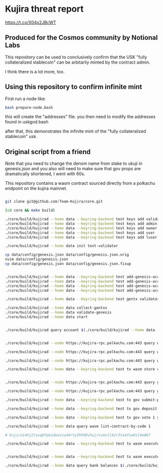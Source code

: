 # Kujira threat report

https://t.co/X04x2JBcWT

## Produced for the Cosmos community by Notional Labs

This repository can be used to conclusively confirm that the USK "fully collateralized stablecoin" can be arbitarily minted by the contract admin.

I think there is a lot more, too.

## Using this repository to confirm infinite mint

First run a node like:

```bash
bash prepare-node.bash
```

this will create the "addresses" file.  you then need to modify the addresses found in uskgod.bash

after that, this demonstrates the infinite mint of the "fully collateralized stablecoin" usk.

## Original script from a friend

Note that you need to change the denom name from stake to ukuji in genesis.json and you also will need to make sure that gov props are dramatically shortened, I went with 60s.

This repository contains a wasm contract sourced directly from a polkachu endpoint on the kujira mainnet.

```bash

git clone git@github.com:Team-Kujira/core.git

(cd core && make build)

./core/build/kujirad --home data --keyring-backend test keys add validator
./core/build/kujirad --home data --keyring-backend test keys add admin
./core/build/kujirad --home data --keyring-backend test keys add owner
./core/build/kujirad --home data --keyring-backend test keys add user
./core/build/kujirad --home data --keyring-backend test keys add luser

./core/build/kujirad --home data init test-validator

cp data/config/genesis.json data/config/genesis.json.orig
nvim data/config/genesis.json
cp data/config/genesis.json data/config/genesis.json.fixup


./core/build/kujirad --home data --keyring-backend test add-genesis-account validator 1000000000000ukuji
./core/build/kujirad --home data --keyring-backend test add-genesis-account admin      100000000000ukuji
./core/build/kujirad --home data --keyring-backend test add-genesis-account user       100000000000ukuji
./core/build/kujirad --home data --keyring-backend test add-genesis-account owner      100000000000ukuji

./core/build/kujirad --home data --keyring-backend test gentx validator 500000000000ukuji --chain-id kujira

./core/build/kujirad --home data collect-gentxs
./core/build/kujirad --home data validate-genesis
./core/build/kujirad --home data start


./core/build/kujirad query account $(./core/build/kujirad --home data --keyring-backend test keys show validator -a)


./core/build/kujirad --node https://kujira-rpc.polkachu.com:443 query wasm list-contract-by-code 11

./core/build/kujirad --node https://kujira-rpc.polkachu.com:443 query wasm contract kujira1qk00h5atutpsv900x202pxx42npjr9thg58dnqpa72f2p7m2luase444a7

./core/build/kujirad --node https://kujira-rpc.polkachu.com:443 query wasm code 11 code-11.wasm

./core/build/kujirad --home data --keyring-backend test tx wasm store code-11.wasm --from admin --gas auto -y --broadcast-mode block --gas-adjustment 3


./core/build/kujirad --node https://kujira-rpc.polkachu.com:443 query gov proposal 35

./core/build/kujirad --node https://kujira-rpc.polkachu.com:443 query gov proposal 35 -o json | jq > proposal.

./core/build/kujirad --home data --keyring-backend test tx gov submit-proposal instantiate-contract 1 '{"owner": "kujira1qwdq29e43f4gpr3d0m7sl88a5n29pnwz3g5tc0", "denom": "uusk" }' --label "USK Controller" --title  "Deploy the USK Controller Contract" --description  "The USK protocol will have multiple markets that use multiple collateral types to mint USK. This contract acts as a simple controller, accessing the underlying denom module from the chain core; authorizing each individual market and routing messages to mint and burn USK" --run-as kujira1v7d5j88ytcu4940xrh70nj9ktkyvv0xrwzfjmc --admin kujira1v7d5j88ytcu4940xrh70nj9ktkyvv0xrwzfjmc --amount 10000000000ukuji --from admin --gas auto -y --broadcast-mode block --gas-adjustment 3

./core/build/kujirad --home data --keyring-backend test tx gov deposit 1 10000000000ukuji --from validator --broadcast-mode block -y

./core/build/kujirad --home data --keyring-backend test tx gov vote 1 yes  --from validator --broadcast-mode block -y

./core/build/kujirad --home data query wasm list-contract-by-code 1

# kujira14hj2tavq8fpesdwxxcu44rty3hh90vhujrvcmstl4zr3txmfvw9sl4e867

./core/build/kujirad --home data --keyring-backend test tx wasm execute kujira14hj2tavq8fpesdwxxcu44rty3hh90vhujrvcmstl4zr3txmfvw9sl4e867 '{ "permit": { "address": "kujira17erm3xmpuz45rcyrnc4n32hweyqjykragdvl8q" } }' --from owner  --broadcast-mode block -y


./core/build/kujirad --home data --keyring-backend test tx wasm execute kujira14hj2tavq8fpesdwxxcu44rty3hh90vhujrvcmstl4zr3txmfvw9sl4e867 '{"mint": {"amount": "10000", "recipient": "kujira1fdsjfm3pfhn6fs227vz98xtzs2qtkpvt545jhg"}}' --from user  --broadcast-mode block -y

./core/build/kujirad --home data query bank balances $(./core/build/kujirad --home data --keyring-backend test keys show luser -a)
```
